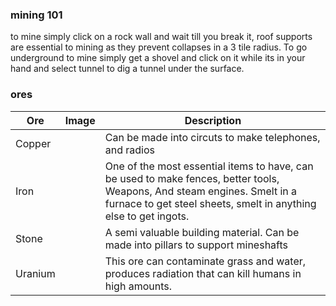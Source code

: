 ### mining 101

to mine simply click on a rock wall and wait till you break it, roof
supports are essential to mining as they prevent collapses in a 3 tile
radius. To go underground to mine simply get a shovel and click on it
while its in your hand and select tunnel to dig a tunnel under the
surface.

### ores

| Ore     | Image | Description                                                                                                                                                                                  |
| ------- | ----- | -------------------------------------------------------------------------------------------------------------------------------------------------------------------------------------------- |
| Copper  |       | Can be made into circuts to make telephones, and radios                                                                                                                                      |
| Iron    |       | One of the most essential items to have, can be used to make fences, better tools, Weapons, And steam engines. Smelt in a furnace to get steel sheets, smelt in anything else to get ingots. |
| Stone   |       | A semi valuable building material. Can be made into pillars to support mineshafts                                                                                                            |
| Uranium |       | This ore can contaminate grass and water, produces radiation that can kill humans in high amounts.                                                                                           |
